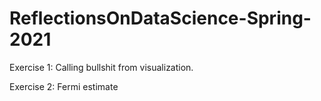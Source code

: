 # ReflectionsOnDataScience-Spring-2021

Exercise 1: Calling bullshit from visualization.

Exercise 2: Fermi estimate
